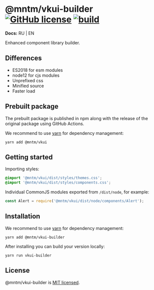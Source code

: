 # @mntm/vkui-builder [![GitHub license](https://img.shields.io/badge/license-MIT-blue.svg)](https://github.com/maxi-team/vkui-builder/blob/master/LICENSE) [![build](https://github.com/mntm-lib/vkui-builder/actions/workflows/build.yml/badge.svg)](https://github.com/mntm-lib/vkui-builder/actions/workflows/build.yml)

**Docs:** RU | EN

Enhanced component library builder.

## Differences

- ES2018 for esm modules
- node12 for cjs modules
- Unprefixed css
- Minified source
- Faster load

## Prebuilt package

The prebuilt package is published in npm along with the release of the original package using GitHub Actions.

We recommend to use [yarn](https://classic.yarnpkg.com/en/docs/install/) for dependency management:

```shell
yarn add @mntm/vkui
```

## Getting started

Importing styles:

```css
@import '@mntm/vkui/dist/styles/themes.css';
@import '@mntm/vkui/dist/styles/components.css';
```

Individual CommonJS modules exported from `/dist/node`, for example:

```js
const Alert = require('@mntm/vkui/dist/node/components/Alert');
```

## Installation

We recommend to use [yarn](https://classic.yarnpkg.com/en/docs/install/) for dependency management:

```shell
yarn add @mntm/vkui-builder
```

After installing you can build your version locally:

```shell
yarn run vkui-builder
```

## License

@mntm/vkui-builder is [MIT licensed](./LICENSE).
